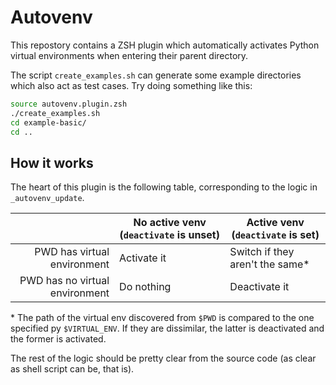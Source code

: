 Autovenv
========

This repostory contains a ZSH plugin which automatically activates Python
virtual environments when entering their parent directory.

The script `create_examples.sh` can generate some example directories which
also act as test cases. Try doing something like this:

```zsh
source autovenv.plugin.zsh
./create_examples.sh
cd example-basic/
cd ..
```

How it works
-------------

The heart of this plugin is the following table, corresponding to the logic in
`_autovenv_update`.

|                                | No active venv (`deactivate` is unset) | Active venv (`deactivate` is set) |
|-------------------------------:|----------------------------------------|-----------------------------------|
| PWD has virtual environment    | Activate it                            | Switch if they aren't the same\*  |
| PWD has no virtual environment | Do nothing                             | Deactivate it                     |

\* The path of the virtual env discovered from `$PWD` is compared to the one
specified py `$VIRTUAL_ENV`. If they are dissimilar, the latter is deactivated
and the former is activated.

The rest of the logic should be pretty clear from the source code (as clear as
shell script can be, that is).
